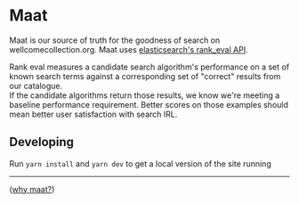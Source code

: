 # Maat

Maat is our source of truth for the goodness of search on wellcomecollection.org. Maat uses [elasticsearch's rank_eval API](https://www.elastic.co/guide/en/elasticsearch/reference/current/search-rank-eval.html).

Rank eval measures a candidate search algorithm's performance on a set of known search terms against a corresponding set of "correct" results from our catalogue.  
If the candidate algorithms return those results, we know we're meeting a baseline performance requirement. Better scores on those examples should mean better user satisfaction with search IRL.

## Developing

Run `yarn install` and `yarn dev` to get a local version of the site running

---

([why maat?](https://en.wikipedia.org/wiki/Maat))
